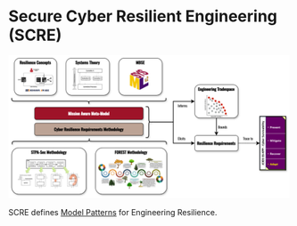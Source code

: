 # Secure Cyber Resilient Engineering (SCRE)

![SCRE Context](images/mission-aware-ma-scre-csa-context.png)

SCRE defines [Model Patterns](sysmlv2/patterns) for  Engineering Resilience.
